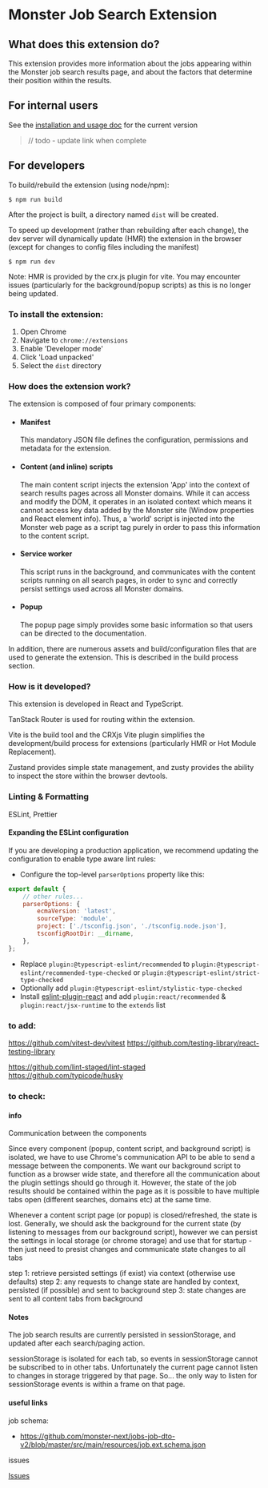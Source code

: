 # Monster Job Search Extension

## What does this extension do?

This extension provides more information about the jobs appearing within the Monster job search results page, and about the factors that determine their position within the results.

## For internal users

See the [installation and usage doc](https://monster-next.atlassian.net/wiki/spaces/STCT/pages/2119926665/JSP+Installation+guide) for the current version

> // todo - update link when complete



## For developers

To build/rebuild the extension (using node/npm):

```
$ npm run build
```

After the project is built, a directory named `dist` will be created.

To speed up development (rather than rebuilding after each change), the dev server will dynamically update (HMR) the extension in the browser (except for changes to config files including the manifest)

```
$ npm run dev
```

Note: HMR is provided by the crx.js plugin for vite. You may encounter issues (particularly for the background/popup scripts) as this is no longer being updated.

### To install the extension:

1. Open Chrome
2. Navigate to `chrome://extensions`
3. Enable 'Developer mode'
4. Click 'Load unpacked'
5. Select the `dist` directory



### How does the extension work?

The extension is composed of four primary components:

-   #### Manifest

    This mandatory JSON file defines the configuration, permissions and metadata for the extension.

-   #### Content (and inline) scripts

    The main content script injects the extension 'App' into the context of search results pages across all Monster domains. While it can access and modify the DOM, it operates in an isolated context which means it cannot access key data added by the Monster site (Window properties and React element info). Thus, a 'world' script is injected into the Monster web page as a script tag purely in order to pass this information to the content script.

-   #### Service worker

    This script runs in the background, and communicates with the content scripts running on all search pages, in order to sync and correctly persist settings used across all Monster domains.

-   #### Popup
    The popup page simply provides some basic information so that users can be directed to the documentation.

In addition, there are numerous assets and build/configuration files that are used to generate the extension. This is described in the build process section.

### How is it developed?

This extension is developed in React and TypeScript.

TanStack Router is used for routing within the extension.

Vite is the build tool and the CRXjs Vite plugin simplifies the development/build process for extensions (particularly HMR or Hot Module Replacement).

Zustand provides simple state management, and zusty provides the ability to inspect the store within the browser devtools. 

### Linting & Formatting

ESLint, Prettier

#### Expanding the ESLint configuration

If you are developing a production application, we recommend updating the configuration to enable type aware lint rules:

-   Configure the top-level `parserOptions` property like this:

```js
export default {
    // other rules...
    parserOptions: {
        ecmaVersion: 'latest',
        sourceType: 'module',
        project: ['./tsconfig.json', './tsconfig.node.json'],
        tsconfigRootDir: __dirname,
    },
};
```

-   Replace `plugin:@typescript-eslint/recommended` to `plugin:@typescript-eslint/recommended-type-checked` or `plugin:@typescript-eslint/strict-type-checked`
-   Optionally add `plugin:@typescript-eslint/stylistic-type-checked`
-   Install [eslint-plugin-react](https://github.com/jsx-eslint/eslint-plugin-react) and add `plugin:react/recommended` & `plugin:react/jsx-runtime` to the `extends` list



### to add: 

https://github.com/vitest-dev/vitest
https://github.com/testing-library/react-testing-library


https://github.com/lint-staged/lint-staged
https://github.com/typicode/husky

### to check:

#### info

Communication between the components

Since every component (popup, content script, and background script) is isolated,
we have to use Chrome's communication API to be able to send a message between
the components. We want our background script to function as a browser wide state,
and therefore all the communication about the plugin settings should go through it. However,
the state of the job results should be contained within the page as it is possible
to have multiple tabs open (different searches, domains etc) at the same time.

Whenever a content script page (or popup) is closed/refreshed, the state is lost.
Generally, we should ask the background for the current state (by listening to
messages from our background script), however we can  persist the settings in
local storage (or chrome storage) and use that for startup - then just need to
presist changes and communicate state changes to all tabs

step 1: retrieve persisted settings (if exist) via context (otherwise use defaults)
step 2: any requests to change state are handled by context, persisted (if possible) and sent to background
step 3: state changes are sent to all content tabs from background

#### Notes

The job search results are currently persisted in sessionStorage, and updated after each search/paging action.

sessionStorage is isolated for each tab, so events in sessionStorage cannot be subscribed to in other tabs.
Unfortunately the current page cannot listen to changes in storage triggered by that page.
So... the only way to listen for sessionStorage events is within a frame on that page.


#### useful links

job schema:
- https://github.com/monster-next/jobs-job-dto-v2/blob/master/src/main/resources/job.ext.schema.json
  
issues 

[Issues](https://trello.com/b/IqVufxSu/mv3-board)
